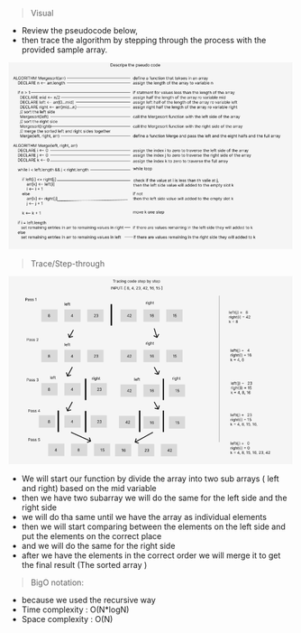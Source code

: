 > Visual 
- Review the pseudocode below,
- then trace the algorithm by stepping through the process with the provided sample array.

![image](visual_merge_sort.png)



> Trace/Step-through 


![image](Tracing_merge_sort.png)

- We will start our function by divide the array into two sub arrays ( left and right) based on the mid variable 
- then we have two subarray we will do the same for the left side and the right side 
- we will do tha same until we have the array as individual elements
- then we will start comparing between the elements on the left side and put the elements on the correct place 
- and we will do the same for the right side 
- after we have the elements in the correct order we will merge it to get the final result (The sorted array )



> BigO notation:
- because we used the recursive way
- Time complexity : O(N*logN)
- Space complexity : O(N)